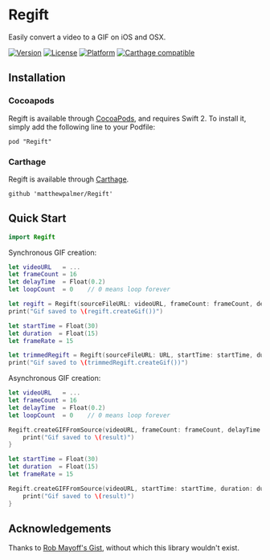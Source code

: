 # Regift
Easily convert a video to a GIF on iOS and OSX.

[![Version](https://img.shields.io/cocoapods/v/Regift.svg?style=flat)](http://cocoadocs.org/docsets/Regift)
[![License](https://img.shields.io/cocoapods/l/Regift.svg?style=flat)](http://cocoadocs.org/docsets/Regift)
[![Platform](https://img.shields.io/cocoapods/p/Regift.svg?style=flat)](http://cocoadocs.org/docsets/Regift)
[![Carthage compatible](https://img.shields.io/badge/Carthage-compatible-4BC51D.svg?style=flat)](https://github.com/Carthage/Carthage)

## Installation
### Cocoapods

Regift is available through [CocoaPods](http://cocoapods.org), and requires Swift 2. To install
it, simply add the following line to your Podfile:

    pod "Regift"

### Carthage

Regift is available through [Carthage](https://github.com/Carthage/Carthage).

    github 'matthewpalmer/Regift'

## Quick Start

```swift
import Regift
```

Synchronous GIF creation:

```swift
let videoURL   = ...
let frameCount = 16
let delayTime  = Float(0.2)
let loopCount  = 0    // 0 means loop forever

let regift = Regift(sourceFileURL: videoURL, frameCount: frameCount, delayTime: delayTime, loopCount: loopCount)
print("Gif saved to \(regift.createGif())")

let startTime = Float(30)
let duration  = Float(15)
let frameRate = 15

let trimmedRegift = Regift(sourceFileURL: URL, startTime: startTime, duration: duration, frameRate: frameRate, loopCount: loopCount)
print("Gif saved to \(trimmedRegift.createGif())")
```

Asynchronous GIF creation:

```swift
let videoURL   = ...
let frameCount = 16
let delayTime  = Float(0.2)
let loopCount  = 0    // 0 means loop forever

Regift.createGIFFromSource(videoURL, frameCount: frameCount, delayTime: delayTime) { (result) in
    print("Gif saved to \(result)")
}

let startTime = Float(30)
let duration  = Float(15)
let frameRate = 15

Regift.createGIFFromSource(videoURL, startTime: startTime, duration: duration, frameRate: frameRate) { (result) in
    print("Gif saved to \(result)")
}
```

## Acknowledgements
Thanks to [Rob Mayoff's Gist](https://gist.github.com/mayoff/4969104), without which this library wouldn't exist.
